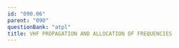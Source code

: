 ```yaml
---
id: "090.06"
parent: "090"
questionBank: "atpl"
title: VHF PROPAGATION AND ALLOCATION OF FREQUENCIES
---
```

